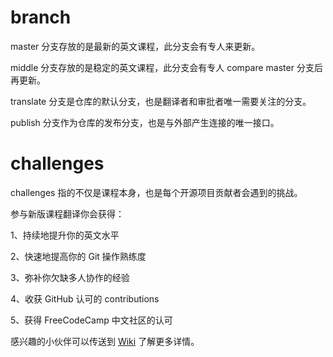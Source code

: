# branch
master 分支存放的是最新的英文课程，此分支会有专人来更新。

middle 分支存放的是稳定的英文课程，此分支会有专人 compare master 分支后再更新。

translate 分支是仓库的默认分支，也是翻译者和审批者唯一需要关注的分支。

publish 分支作为仓库的发布分支，也是与外部产生连接的唯一接口。

# challenges
challenges 指的不仅是课程本身，也是每个开源项目贡献者会遇到的挑战。

参与新版课程翻译你会获得：

1、持续地提升你的英文水平

2、快速地提高你的 Git 操作熟练度

3、弥补你欠缺多人协作的经验

4、收获 GitHub 认可的 contributions

5、获得 FreeCodeCamp 中文社区的认可

感兴趣的小伙伴可以传送到 [Wiki](https://github.com/FreeCodeCampChina/challenges/wiki) 了解更多详情。
